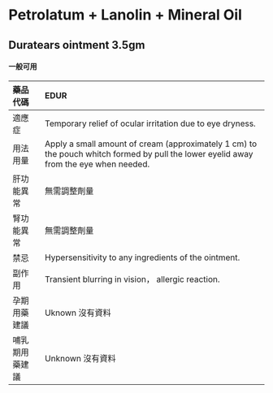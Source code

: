 # Petrolatum + Lanolin + Mineral Oil

## Duratears ointment 3.5gm

#### 一般可用

| 藥品代碼       | EDUR                                                                                                                                  |
|:---------------|:--------------------------------------------------------------------------------------------------------------------------------------|
| 適應症         | Temporary relief of ocular irritation due to eye dryness.                                                                             |
| 用法用量       | Apply a small amount of cream (approximately 1 cm) to the pouch whitch formed by pull the lower eyelid away from the eye when needed. |
| 肝功能異常     | 無需調整劑量                                                                                                                          |
| 腎功能異常     | 無需調整劑量                                                                                                                          |
| 禁忌           | Hypersensitivity to any ingredients of the ointment.                                                                                  |
| 副作用         | Transient blurring in vision， allergic reaction.                                                                                     |
| 孕期用藥建議   | Uknown 沒有資料                                                                                                                       |
| 哺乳期用藥建議 | Unknown 沒有資料                                                                                                                      |

